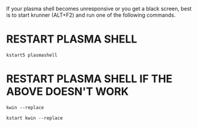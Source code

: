 If your plasma shell becomes unresponsive or you get a black screen, best is to start krunner (ALT+F2) and run one of the following commands.

# RESTART PLASMA SHELL

```
kstart5 plasmashell
```

# RESTART PLASMA SHELL IF THE ABOVE DOESN'T WORK

```
kwin --replace
```

```
kstart kwin --replace
```
